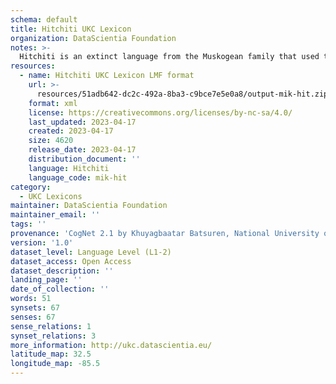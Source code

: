 ```yaml
---
schema: default
title: Hitchiti UKC Lexicon
organization: DataScientia Foundation
notes: >-
  Hitchiti is an extinct language from the Muskogean family that used to be spoken in North America. The UKC Lexicon of Hitchiti is represented as a lexico-semantic network. It consists of words, word senses, synsets, as well as sense-level and synset-level relationships
resources:
  - name: Hitchiti UKC Lexicon LMF format
    url: >-
      resources/51adb642-dc2c-492a-8ba3-c9bce7e5e0a8/output-mik-hit.zip
    format: xml
    license: https://creativecommons.org/licenses/by-nc-sa/4.0/
    last_updated: 2023-04-17
    created: 2023-04-17
    size: 4620
    release_date: 2023-04-17
    distribution_document: ''
    language: Hitchiti
    language_code: mik-hit
category:
  - UKC Lexicons
maintainer: DataScientia Foundation
maintainer_email: ''
tags: ''
provenance: 'CogNet 2.1 by Khuyagbaatar Batsuren, National University of Mongolia (http://cognet.ukc.disi.unitn.it); UniMet: Universal Metonymy 1.0 by Temuulen Khishigsuren and Gábor Bella (http://ukc.disi.unitn.it/index.php/metonymy/); Native Languages of the Americas 2021.11. by Laura Redish and Orrin Lewis (http://www.native-languages.org); Princeton WordNet 2.1 by Princeton University (https://wordnet.princeton.edu)'
version: '1.0'
dataset_level: Language Level (L1-2)
dataset_access: Open Access
dataset_description: ''
landing_page: ''
date_of_collection: ''
words: 51
synsets: 67
senses: 67
sense_relations: 1
synset_relations: 3
more_information: http://ukc.datascientia.eu/
latitude_map: 32.5
longitude_map: -85.5
---
```

